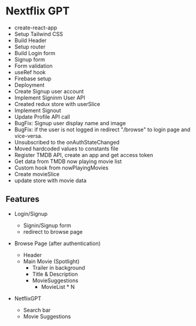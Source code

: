 # Nextflix GPT

- create-react-app
- Setup Tailwind CSS
- Build Header
- Setup router
- Build Login form
- Signup form
- Form validation
- useRef hook
- Firebase setup
- Deployment
- Create Signup user account
- Implement Signinm User API
- Created redux store with userSlice
- Implement Signout
- Update Profile API call
- BugFix: Signup user display name and image
- BugFix: if the user is not logged in redirect "/browse" to login page and vice-versa.
- Unsubscribed to the onAuthStateChanged
- Moved hardcoded values to constants file
- Register TMDB API, create an app and get access token
- Get data from TMDB now playing movie list
- Custom hook from nowPlayingMovies
- Create movieSlice
- update store with movie data

## Features

- Login/Signup

  - Signin/Signup form
  - redirect to browse page

- Browse Page (after authentication)

  - Header
  - Main Movie (Spotlight)
    - Trailer in background
    - Title & Description
    - MovieSuggestions
      - MovieList \* N

- NetflixGPT
  - Search bar
  - Movie Suggestions
